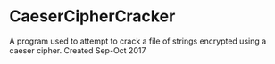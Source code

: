# CaeserCipherCracker
A program used to attempt to crack a file of strings encrypted using a caeser cipher. Created Sep-Oct 2017
